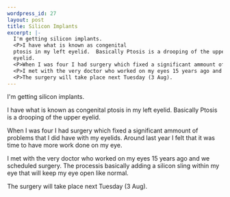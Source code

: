 ```yaml
--- 
wordpress_id: 27
layout: post
title: Silicon Implants
excerpt: |-
  I'm getting silicon implants.
  <P>I have what is known as congenital
  ptosis in my left eyelid.  Basically Ptosis is a drooping of the upper
  eyelid.
  <P>When I was four I had surgery which fixed a significant ammount of problems that I did have with my eyelids.  Around last year I felt that it was time to have more work done on my eye.
  <P>I met with the very doctor who worked on my eyes 15 years ago and we scheduled surgery.  The processis basically adding a silicon sling within my eye that will keep my eye open like normal.
  <P>The surgery will take place next Tuesday (3 Aug).
---
```

I'm getting silicon implants.
<P>I have what is known as congenital
ptosis in my left eyelid.  Basically Ptosis is a drooping of the upper
eyelid.
<P>When I was four I had surgery which fixed a significant ammount of problems that I did have with my eyelids.  Around last year I felt that it was time to have more work done on my eye.
<P>I met with the very doctor who worked on my eyes 15 years ago and we scheduled surgery.  The processis basically adding a silicon sling within my eye that will keep my eye open like normal.
<P>The surgery will take place next Tuesday (3 Aug).
